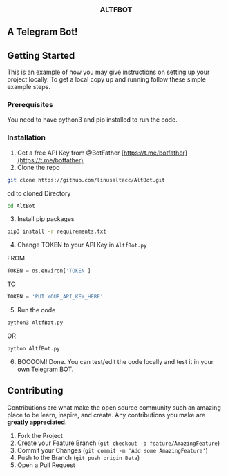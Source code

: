 <h3 align="center">ALTFBOT</h3>


## A Telegram Bot!


<!-- GETTING STARTED -->
## Getting Started

This is an example of how you may give instructions on setting up your project locally.
To get a local copy up and running follow these simple example steps.

### Prerequisites

You need to have python3 and pip installed to run the code.

### Installation

1. Get a free API Key from @BotFather [https://t.me/botfather](https://t.me/botfather)
2. Clone the repo
```sh
git clone https://github.com/linusaltacc/AltBot.git
```
cd to cloned Directory
```sh
cd AltBot
```
3. Install pip packages
```sh
pip3 install -r requirements.txt
```
4. Change TOKEN to your API Key in `AltfBot.py`

FROM 

```python
TOKEN = os.environ['TOKEN']
```
TO

```python
TOKEN = 'PUT:YOUR_API_KEY_HERE'
```
5. Run the code 
```python
python3 AltfBot.py
```
OR
```python
python AltfBot.py
```
6. BOOOOM! Done. You can test/edit the code locally and test it in your own Telegram BOT.
<!-- CONTRIBUTING -->
## Contributing

Contributions are what make the open source community such an amazing place to be learn, inspire, and create. Any contributions you make are **greatly appreciated**.

1. Fork the Project
2. Create your Feature Branch (`git checkout -b feature/AmazingFeature`)
3. Commit your Changes (`git commit -m 'Add some AmazingFeature'`)
4. Push to the Branch (`git push origin Beta`)
5. Open a Pull Request

